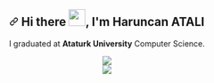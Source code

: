 <article class="markdown-body entry-content container-lg f5" itemprop="text"><h1 align="center"><a id="user-content--hi-there--im-haruncan-atali" class="anchor" aria-hidden="true" href="#-hi-there--im-haruncan-atalı"><svg class="octicon octicon-link" viewBox="0 0 16 16" version="1.1" width="16" height="16" aria-hidden="true"><path fill-rule="evenodd" d="M7.775 3.275a.75.75 0 001.06 1.06l1.25-1.25a2 2 0 112.83 2.83l-2.5 2.5a2 2 0 01-2.83 0 .75.75 0 00-1.06 1.06 3.5 3.5 0 004.95 0l2.5-2.5a3.5 3.5 0 00-4.95-4.95l-1.25 1.25zm-4.69 9.64a2 2 0 010-2.83l2.5-2.5a2 2 0 012.83 0 .75.75 0 001.06-1.06 3.5 3.5 0 00-4.95 0l-2.5 2.5a3.5 3.5 0 004.95 4.95l1.25-1.25a.75.75 0 00-1.06-1.06l-1.25 1.25a2 2 0 01-2.83 0z"></path></svg></a> Hi there <a target="_blank" rel="noopener noreferrer" href="https://user-images.githubusercontent.com/53148314/120832912-d7576900-c569-11eb-8de9-71da3412c259.gif"><img src="https://user-images.githubusercontent.com/53148314/120832912-d7576900-c569-11eb-8de9-71da3412c259.gif" height="30" style="max-width:100%;"></a>, I'm Haruncan ATALI</h1>
<p align="center">
  I graduated at <b>Ataturk University</b> Computer Science. 
</p>
 
  <div align="center">
   <img  src="https://github-readme-stats.vercel.app/api?username=haruncanatali&&show_icons=true&title_color=ffffff&icon_color=bb2acf&text_color=daf7dc&bg_color=151515" />
    <br>
    <img  src="https://user-images.githubusercontent.com/77530565/135879683-ea08a069-d232-4bcf-8959-3c1c30e8adfb.gif" />
    
    
  

  </div>
</article>
